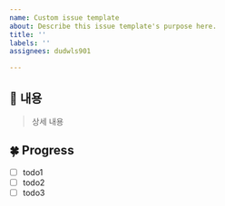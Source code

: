 ```yaml
---
name: Custom issue template
about: Describe this issue template's purpose here.
title: ''
labels: ''
assignees: dudwls901

---
```


## 🌳 내용

> 상세 내용

## 🍀 Progress

- [ ] todo1
- [ ] todo2
- [ ] todo3
